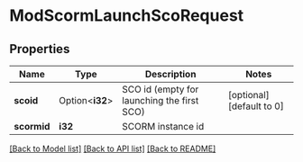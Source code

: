 # ModScormLaunchScoRequest

## Properties

Name | Type | Description | Notes
------------ | ------------- | ------------- | -------------
**scoid** | Option<**i32**> | SCO id (empty for launching the first SCO) | [optional][default to 0]
**scormid** | **i32** | SCORM instance id | 

[[Back to Model list]](../README.md#documentation-for-models) [[Back to API list]](../README.md#documentation-for-api-endpoints) [[Back to README]](../README.md)


